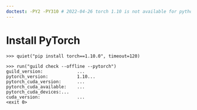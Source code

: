 ```yaml
---
doctest: -PY2 -PY310 # 2022-04-26 torch 1.10 is not available for python 3.10. We should bump the constraint to 1.11 when time allows.
---
```


# Install PyTorch

    >>> quiet("pip install torch==1.10.0", timeout=120)

    >>> run("guild check --offline --pytorch")
    guild_version:             ...
    pytorch_version:           1.10...
    pytorch_cuda_version:      ...
    pytorch_cuda_available:    ...
    pytorch_cuda_devices:...
    cuda_version:              ...
    <exit 0>
